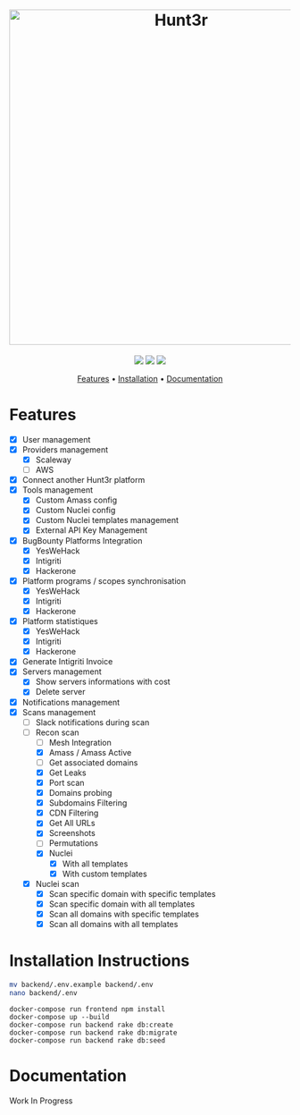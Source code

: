<h1 align="center">  
  <img src="https://zupimages.net/up/22/15/rb47.png" alt="Hunt3r" width="600px">  
  <br>  
</h1>  

<p align="center">  
<a href="https://opensource.org/licenses/MIT"><img src="https://img.shields.io/badge/license-MIT-_red.svg"></a>  
<a href="https://github.com/EasyRecon/Hunt3r/issues"><img src="https://img.shields.io/badge/contributions-welcome-brightgreen.svg?style=flat"></a>  
<a href="https://github.com/EasyRecon/Hunt3r"><img src="https://img.shields.io/badge/version-0.3-informational"></a>  

<p align="center">  
  <a href="#features">Features</a> •  
  <a href="#installation-instructions">Installation</a> •
  <a href="#documentation">Documentation</a>
</p>

# Features
- [X] User management
- [X] Providers management
  - [X] Scaleway
  - [ ] AWS
- [X] Connect another Hunt3r platform
- [X] Tools management
  - [X] Custom Amass config
  - [X] Custom Nuclei config
  - [X] Custom Nuclei templates management
  - [X] External API Key Management
- [X] BugBounty Platforms Integration
  - [X] YesWeHack
  - [X] Intigriti
  - [X] Hackerone
- [X] Platform programs / scopes synchronisation
  - [X] YesWeHack
  - [X] Intigriti
  - [X] Hackerone
- [X] Platform statistiques
  - [X] YesWeHack
  - [X] Intigriti
  - [X] Hackerone
- [X] Generate Intigriti Invoice
- [X] Servers management
  - [X] Show servers informations with cost
  - [X] Delete server
- [X] Notifications management
- [X] Scans management
  - [ ] Slack notifications during scan
  - [ ] Recon scan
    - [ ] Mesh Integration
    - [X] Amass / Amass Active
    - [ ] Get associated domains
    - [X] Get Leaks
    - [X] Port scan
    - [X] Domains probing
    - [X] Subdomains Filtering
    - [X] CDN Filtering
    - [X] Get All URLs
    - [X] Screenshots
    - [ ] Permutations
    - [X] Nuclei
      - [X] With all templates
      - [X] With custom templates
  - [X] Nuclei scan
    - [X] Scan specific domain with specific templates
    - [X] Scan specific domain with all templates
    - [X] Scan all domains with specific templates
    - [X] Scan all domains with all templates

# Installation Instructions

```bash
mv backend/.env.example backend/.env  
nano backend/.env
```

```docker
docker-compose run frontend npm install
docker-compose up --build
docker-compose run backend rake db:create
docker-compose run backend rake db:migrate
docker-compose run backend rake db:seed
```

# Documentation

Work In Progress